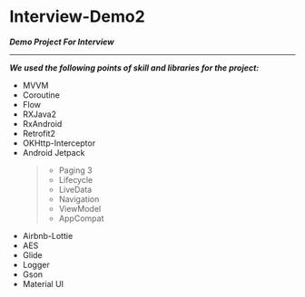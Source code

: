 # Interview-Demo2

**_Demo Project For Interview_**

---
**_We used the following points of skill and libraries for the project:_**

* MVVM
* Coroutine
* Flow
* RXJava2
* RxAndroid
* Retrofit2
* OKHttp-Interceptor
* Android Jetpack
  > * Paging 3
  > * Lifecycle
  > * LiveData
  > * Navigation
  > * ViewModel
  > * AppCompat
* Airbnb-Lottie
* AES
* Glide
* Logger
* Gson
* Material UI

